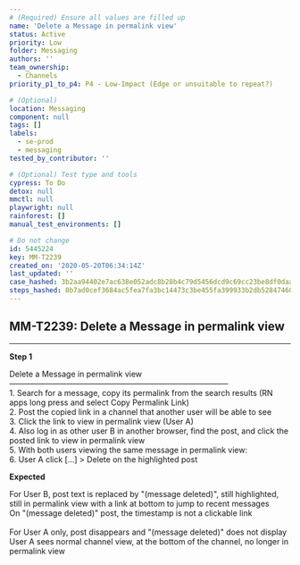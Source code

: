 ```yaml
---
# (Required) Ensure all values are filled up
name: 'Delete a Message in permalink view'
status: Active
priority: Low
folder: Messaging
authors: ''
team_ownership:
  - Channels
priority_p1_to_p4: P4 - Low-Impact (Edge or unsuitable to repeat?)

# (Optional)
location: Messaging
component: null
tags: []
labels:
  - se-prod
  - messaging
tested_by_contributor: ''

# (Optional) Test type and tools
cypress: To Do
detox: null
mmctl: null
playwright: null
rainforest: []
manual_test_environments: []

# Do not change
id: 5445224
key: MM-T2239
created_on: '2020-05-20T06:34:14Z'
last_updated: ''
case_hashed: 3b2aa94402e7ac638e052adc8b28b4c79d5456dcd9c69cc23be8df0daa11e2cf9437c0170185f45a43b45888520115d7
steps_hashed: 0b7ad0cef3684ac5fea7fa3bc14473c3be455fa399933b2db52847460de435605764510e65bb704935a3a46cba255315
---
```


<!-- (Auto-generated) Based on frontmatter's "key" and "name" -->

## MM-T2239: Delete a Message in permalink view

---

**Step 1**

Delete a Message in permalink view\
————————————————————————————\
1\. Search for a message, copy its permalink from the search results (RN apps long press and select Copy Permalink Link)\
2\. Post the copied link in a channel that another user will be able to see\
3\. Click the link to view in permalink view (User A)\
4\. Also log in as other user B in another browser, find the post, and click the posted link to view in permalink view\
5\. With both users viewing the same message in permalink view:\
6\. User A click \[...] > Delete on the highlighted post

**Expected**

For User B, post text is replaced by "(message deleted)", still highlighted, still in permalink view with a link at bottom to jump to recent messages\
On "(message deleted)" post, the timestamp is not a clickable link\
\
For User A only, post disappears and "(message deleted)" does not display\
User A sees normal channel view, at the bottom of the channel, no longer in permalink view
